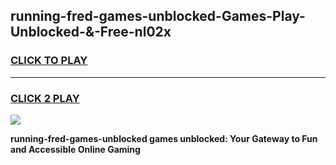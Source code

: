 
## running-fred-games-unblocked-Games-Play-Unblocked-&-Free-nl02x
<h3>
<a href="https://premium76.site?title=running-fred-games-unblocked&ref=24A">CLICK TO PLAY</a></h3>
<hr>

<h3>
<a href="https://premium76.site?title=running-fred-games-unblocked&ref=24A">CLICK 2 PLAY</a>
  
</h3>

<a href="https://premium76.site?title=running-fred-games-unblocked&ref=24A"><img src="https://clearcache.store/games.png"></a>


**running-fred-games-unblocked games unblocked: Your Gateway to Fun and Accessible Online Gaming**
